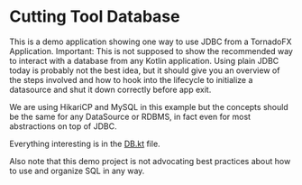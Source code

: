 # Cutting Tool Database

This is a demo application showing one way to use JDBC from a TornadoFX Application.
Important: This is not supposed to show the recommended way to interact with a database from
any Kotlin application. Using plain JDBC today is probably not the best idea, but it should give
you an overview of the steps involved and how to hook into the lifecycle to initialize
a datasource and shut it down correctly before app exit.

We are using HikariCP and MySQL in this example but the concepts should be the same
for any DataSource or RDBMS, in fact even for most abstractions on top of JDBC. 

Everything interesting is in the [DB.kt](https://github.com/edvin/tooldb/blob/master/src/main/kotlin/com/cyclestart/tooldb/controllers/DB.kt) file.

Also note that this demo project is not advocating best practices about how to use and organize SQL in any way. 